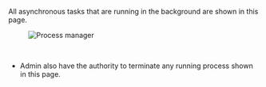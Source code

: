 All asynchronous tasks that are running in the background are shown in this page.

<figure>
<img alt="Process manager" src="images/admin-process-manager.png" />
</figure>
<br/>

* Admin also have the authority to terminate any running process shown in this page.
